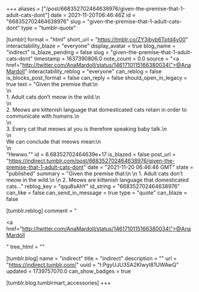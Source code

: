 +++
aliases = ["/post/668352702464638976/given-the-premise-that-1-adult-cats-dont"]
date = 2021-11-20T06:46:46Z
id = "668352702464638976"
slug = "given-the-premise-that-1-adult-cats-dont"
type = "tumblr-quote"

[tumblr]
format = "html"
short_url = "https://tmblr.co/ZY3jbyb6Tptd4y00"
interactability_blaze = "everyone"
display_avatar = true
blog_name = "indirect"
is_blaze_pending = false
slug = "given-the-premise-that-1-adult-cats-dont"
timestamp = 1637390806.0
note_count = 0.0
source = "<a href=\"http://twitter.com/AnaMardoll/status/1461710115166380034\">@AnaMardoll</a>"
interactability_reblog = "everyone"
can_reblog = false
is_blocks_post_format = false
can_reply = false
should_open_in_legacy = true
text = "Given the premise that:\n<br/>\n<br/>1. Adult cats don&rsquo;t meow in the wild.\n<br/>\n<br/>2. Meows are kittenish language that domesticated cats retain in order to communicate with humans.\n<br/>\n<br/>3. Every cat that meows at you is therefore speaking baby talk.\n<br/>\n<br/>We can conclude that meows mean:\n<br/>\n<br/>&ldquo;Hewwo.&rdquo;"
id = 6.68352702464639e+17
is_blazed = false
post_url = "https://indirect.tumblr.com/post/668352702464638976/given-the-premise-that-1-adult-cats-dont"
date = "2021-11-20 06:46:46 GMT"
state = "published"
summary = "Given the premise that:\n \n 1. Adult cats don’t meow in the wild.\n \n 2. Meows are kittenish language that domesticated cats..."
reblog_key = "qqu8sAhY"
id_string = "668352702464638976"
can_like = false
can_send_in_message = true
type = "quote"
can_blaze = false

[tumblr.reblog]
comment = "<p><a href=\"http://twitter.com/AnaMardoll/status/1461710115166380034\">@AnaMardoll</a></p>"
tree_html = ""

[tumblr.blog]
name = "indirect"
title = "indirect"
description = ""
url = "https://indirect.tumblr.com/"
uuid = "t:PgyUJU3SA2Klwyt81UWAwQ"
updated = 1739757070.0
can_show_badges = true

[tumblr.blog.tumblrmart_accessories]
+++
